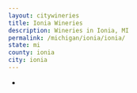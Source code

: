 ```yaml
---
layout: citywineries
title: Ionia Wineries
description: Wineries in Ionia, MI
permalink: /michigan/ionia/ionia/
state: mi
county: ionia
city: ionia
---
```

-
